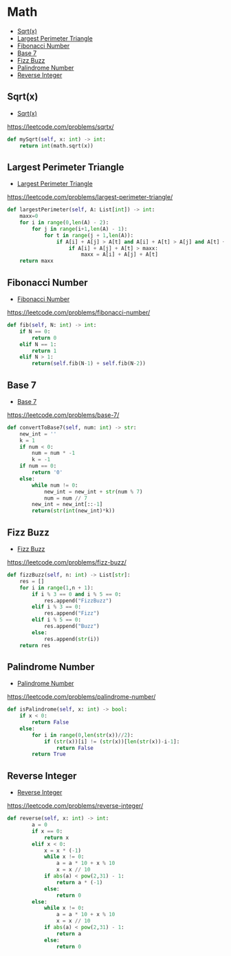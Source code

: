 # Math

+ [Sqrt(x)](#sqrt(x))
+ [Largest Perimeter Triangle](#largest-perimeter-triangle)
+ [Fibonacci Number](#fibonacci-number)
+ [Base 7](#base-7)
+ [Fizz Buzz](#fizz-buzz)
+ [Palindrome Number](#palindrome-number)
+ [Reverse Integer](#reverse-integer)

## Sqrt(x)

+ [Sqrt(x)](#sqrtx)

https://leetcode.com/problems/sqrtx/

``` python
def mySqrt(self, x: int) -> int:
    return int(math.sqrt(x))
```

## Largest Perimeter Triangle

+ [Largest Perimeter Triangle](#largest-perimeter-triangle)

https://leetcode.com/problems/largest-perimeter-triangle/

``` python
def largestPerimeter(self, A: List[int]) -> int:
    maxx=0
    for i in range(0,len(A) - 2):
        for j in range(i+1,len(A) - 1):
            for t in range(j + 1,len(A)):
                if A[i] + A[j] > A[t] and A[i] + A[t] > A[j] and A[t] + A[j] > A[i]:
                    if A[i] + A[j] + A[t] > maxx:
                        maxx = A[i] + A[j] + A[t]
    return maxx
```

## Fibonacci Number

+ [Fibonacci Number](#fibonacci-number)

https://leetcode.com/problems/fibonacci-number/

``` python
def fib(self, N: int) -> int:
    if N == 0:
        return 0
    elif N == 1:
        return 1
    elif N > 1:
        return(self.fib(N-1) + self.fib(N-2))
```

## Base 7

+ [Base 7](#base-7)

https://leetcode.com/problems/base-7/

``` python
def convertToBase7(self, num: int) -> str:
    new_int = ''
    k = 1
    if num < 0:
        num = num * -1
        k = -1
    if num == 0:
        return '0'
    else:
        while num != 0:
            new_int = new_int + str(num % 7)
            num = num // 7
        new_int = new_int[::-1]
        return(str(int(new_int)*k))
```

## Fizz Buzz

+ [Fizz Buzz](#fizz-buzz)

https://leetcode.com/problems/fizz-buzz/

``` python
def fizzBuzz(self, n: int) -> List[str]:
    res = []
    for i in range(1,n + 1):
        if i % 3 == 0 and i % 5 == 0:
            res.append("FizzBuzz")
        elif i % 3 == 0:
            res.append("Fizz")
        elif i % 5 == 0:
            res.append("Buzz")
        else:
            res.append(str(i))
    return res
```

## Palindrome Number

+ [Palindrome Number](#palindrome-number)

https://leetcode.com/problems/palindrome-number/

``` python
def isPalindrome(self, x: int) -> bool:
    if x < 0:
        return False
    else:
        for i in range(0,len(str(x))//2):
            if (str(x))[i] != (str(x))[len(str(x))-i-1]:
                return False
        return True
```

## Reverse Integer

+ [Reverse Integer](#reverse-integer)

https://leetcode.com/problems/reverse-integer/

``` python
def reverse(self, x: int) -> int:
        a = 0
        if x == 0:
            return x
        elif x < 0:
            x = x * (-1)
            while x != 0:
                a = a * 10 + x % 10
                x = x // 10
            if abs(a) < pow(2,31) - 1:
                return a * (-1)
            else:
                return 0
        else:
            while x != 0:
                a = a * 10 + x % 10
                x = x // 10
            if abs(a) < pow(2,31) - 1:
                return a
            else:
                return 0
```